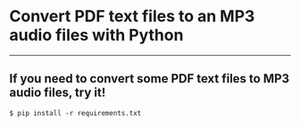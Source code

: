 # Convert PDF text files to an MP3 audio files with Python
---
If you need to convert some PDF text files to MP3 audio files, try it!
---

```
$ pip install -r requirements.txt
```
